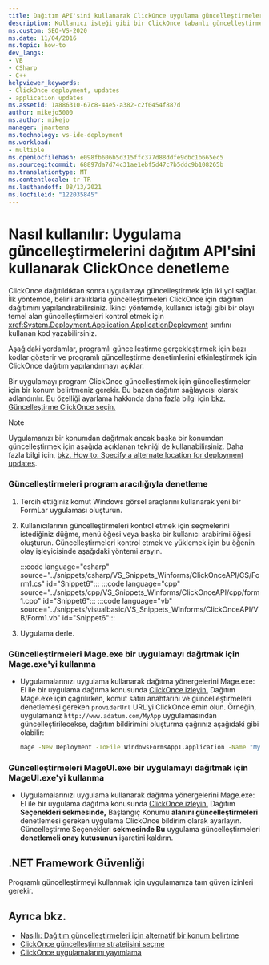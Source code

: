 ```yaml
---
title: Dağıtım API'sini kullanarak ClickOnce uygulama güncelleştirmeleri
description: Kullanıcı isteği gibi bir ClickOnce tabanlı güncelleştirmeleri kontrol etmek için ApplicationDeployment sınıfını kullanan bir uygulamada kod yazmayı öğrenin.
ms.custom: SEO-VS-2020
ms.date: 11/04/2016
ms.topic: how-to
dev_langs:
- VB
- CSharp
- C++
helpviewer_keywords:
- ClickOnce deployment, updates
- application updates
ms.assetid: 1a886310-67c8-44e5-a382-c2f0454f887d
author: mikejo5000
ms.author: mikejo
manager: jmartens
ms.technology: vs-ide-deployment
ms.workload:
- multiple
ms.openlocfilehash: e098fb606b5d315ffc377d88ddfe9cbc1b665ec5
ms.sourcegitcommit: 68897da7d74c31ae1ebf5d47c7b5ddc9b108265b
ms.translationtype: MT
ms.contentlocale: tr-TR
ms.lasthandoff: 08/13/2021
ms.locfileid: "122035845"
---
```

# <a name="how-to-check-for-application-updates-programmatically-using-the-clickonce-deployment-api"></a>Nasıl kullanılır: Uygulama güncelleştirmelerini dağıtım API'sini kullanarak ClickOnce denetleme
ClickOnce dağıtıldıktan sonra uygulamayı güncelleştirmek için iki yol sağlar. İlk yöntemde, belirli aralıklarla güncelleştirmeleri ClickOnce için dağıtım dağıtımını yapılandırabilirsiniz. İkinci yöntemde, kullanıcı isteği gibi bir olayı temel alan güncelleştirmeleri kontrol etmek için <xref:System.Deployment.Application.ApplicationDeployment> sınıfını kullanan kod yazabilirsiniz.

 Aşağıdaki yordamlar, programlı güncelleştirme gerçekleştirmek için bazı kodlar gösterir ve programlı güncelleştirme denetimlerini etkinleştirmek için ClickOnce dağıtım yapılandırmayı açıklar.

 Bir uygulamayı program ClickOnce güncelleştirmek için güncelleştirmeler için bir konum belirtmeniz gerekir. Bu bazen dağıtım sağlayıcısı olarak adlandırılır. Bu özelliği ayarlama hakkında daha fazla bilgi için [bkz. Güncelleştirme ClickOnce seçin.](../deployment/choosing-a-clickonce-update-strategy.md)

> [!NOTE]
> Uygulamanızı bir konumdan dağıtmak ancak başka bir konumdan güncelleştirmek için aşağıda açıklanan tekniği de kullanabilirsiniz. Daha fazla bilgi için, [bkz. How to: Specify a alternate location for deployment updates](../deployment/how-to-specify-an-alternate-location-for-deployment-updates.md).

### <a name="to-check-for-updates-programmatically"></a>Güncelleştirmeleri program aracılığıyla denetleme

1. Tercih ettiğiniz komut Windows görsel araçlarını kullanarak yeni bir FormLar uygulaması oluşturun.

2. Kullanıcılarının güncelleştirmeleri kontrol etmek için seçmelerini istediğiniz düğme, menü öğesi veya başka bir kullanıcı arabirimi öğesi oluşturun. Güncelleştirmeleri kontrol etmek ve yüklemek için bu öğenin olay işleyicisinde aşağıdaki yöntemi arayın.

    :::code language="csharp" source="../snippets/csharp/VS_Snippets_Winforms/ClickOnceAPI/CS/Form1.cs" id="Snippet6":::
    :::code language="cpp" source="../snippets/cpp/VS_Snippets_Winforms/ClickOnceAPI/cpp/form1.cpp" id="Snippet6":::
    :::code language="vb" source="../snippets/visualbasic/VS_Snippets_Winforms/ClickOnceAPI/VB/Form1.vb" id="Snippet6":::

3. Uygulama derle.

### <a name="use-mageexe-to-deploy-an-application-that-checks-for-updates-programmatically"></a>Güncelleştirmeleri Mage.exe bir uygulamayı dağıtmak için Mage.exe'yi kullanma

- Uygulamalarınızı uygulama kullanarak dağıtma yönergelerini Mage.exe: El ile bir uygulama dağıtma konusunda [ClickOnce izleyin.](../deployment/walkthrough-manually-deploying-a-clickonce-application.md) Dağıtım Mage.exe için çağrılırken, komut satırı anahtarını ve güncelleştirmeleri denetlemesi gereken `providerUrl` URL'yi ClickOnce emin olun. Örneğin, uygulamanız `http://www.adatum.com/MyApp` uygulamasından güncelleştirilecekse, dağıtım bildirimini oluşturma çağrınız aşağıdaki gibi olabilir:

    ```cmd
    mage -New Deployment -ToFile WindowsFormsApp1.application -Name "My App 1.0" -Version 1.0.0.0 -AppManifest 1.0.0.0\MyApp.manifest -providerUrl http://www.adatum.com/MyApp/MyApp.application
    ```

### <a name="using-mageuiexe-to-deploy-an-application-that-checks-for-updates-programmatically"></a>Güncelleştirmeleri MageUI.exe bir uygulamayı dağıtmak için MageUI.exe'yi kullanma

- Uygulamalarınızı uygulama kullanarak dağıtma yönergelerini Mage.exe: El ile bir uygulama dağıtma konusunda [ClickOnce izleyin.](../deployment/walkthrough-manually-deploying-a-clickonce-application.md) Dağıtım **Seçenekleri sekmesinde,** Başlangıç Konumu **alanını güncelleştirmeleri** denetlemesi gereken uygulama ClickOnce bildirim olarak ayarlayın. Güncelleştirme Seçenekleri **sekmesinde Bu** uygulama güncelleştirmeleri **denetlemeli onay kutusunun** işaretini kaldırın.

## <a name="net-framework-security"></a>.NET Framework Güvenliği
 Programlı güncelleştirmeyi kullanmak için uygulamanıza tam güven izinleri gerekir.

## <a name="see-also"></a>Ayrıca bkz.
- [Nasıllı: Dağıtım güncelleştirmeleri için alternatif bir konum belirtme](../deployment/how-to-specify-an-alternate-location-for-deployment-updates.md)
- [ClickOnce güncelleştirme stratejisini seçme](../deployment/choosing-a-clickonce-update-strategy.md)
- [ClickOnce uygulamalarını yayımlama](../deployment/publishing-clickonce-applications.md)
